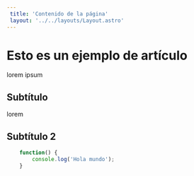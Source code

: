 ```yaml
---
 title: 'Contenido de la página'
 layout: '../../layouts/Layout.astro'
---
```


# Esto es un ejemplo de artículo

lorem ipsum

## Subtítulo

lorem

## Subtítulo 2

```javascript
    function() {
        console.log('Hola mundo');
    }
```